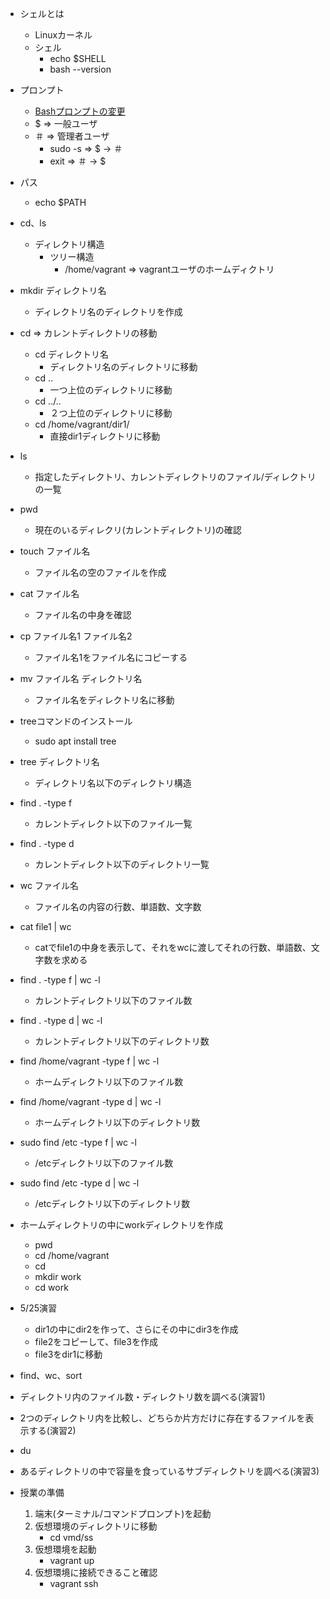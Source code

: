 - シェルとは
    - Linuxカーネル
    - シェル
        - echo $SHELL
        - bash --version
- プロンプト
    - <a href="https://qiita.com/zaburo/items/9194cd9eb841dea897a0">Bashプロンプトの変更</a>
    - $ => 一般ユーザ
    - ＃ => 管理者ユーザ
        - sudo -s => $ -> ＃
        - exit => ＃ -> $
- パス
    - echo $PATH
- cd、ls
    - ディレクトリ構造
        - ツリー構造
            - /home/vagrant => vagrantユーザのホームディクトリ
- mkdir ディレクトリ名
    - ディレクトリ名のディレクトリを作成
- cd => カレントディレクトリの移動
    - cd ディレクトリ名
        - ディレクトリ名のディレクトリに移動
    - cd ..
        - 一つ上位のディレクトリに移動
    - cd ../..
        - ２つ上位のディレクトリに移動
    - cd /home/vagrant/dir1/
        - 直接dir1ディレクトリに移動
- ls
    - 指定したディレクトリ、カレントディレクトリのファイル/ディレクトリの一覧
- pwd
    - 現在のいるディレクリ(カレントディレクトリ)の確認
- touch ファイル名
    - ファイル名の空のファイルを作成
- cat ファイル名
    - ファイル名の中身を確認
- cp ファイル名1 ファイル名2
    - ファイル名1をファイル名にコピーする
- mv ファイル名 ディレクトリ名
    - ファイル名をディレクトリ名に移動
- treeコマンドのインストール
    - sudo apt install tree
- tree ディレクトリ名
    - ディレクトリ名以下のディレクトリ構造
- find . -type f
    - カレントディレクト以下のファイル一覧
- find . -type d
    - カレントディレクト以下のディレクトリ一覧
- wc ファイル名
    - ファイル名の内容の行数、単語数、文字数
- cat file1  | wc
    - catでfile1の中身を表示して、それをwcに渡してそれの行数、単語数、文字数を求める
- find . -type f | wc -l
    - カレントディレクトリ以下のファイル数
- find . -type d | wc -l
    - カレントディレクトリ以下のディレクトリ数
- find /home/vagrant -type f | wc -l
    - ホームディレクトリ以下のファイル数
- find /home/vagrant -type d | wc -l
    - ホームディレクトリ以下のディレクトリ数
- sudo find /etc -type f | wc -l
    - /etcディレクトリ以下のファイル数
- sudo find /etc -type d | wc -l
    - /etcディレクトリ以下のディレクトリ数

- ホームディレクトリの中にworkディレクトリを作成
    - pwd
    - cd /home/vagrant
    - cd
    - mkdir work
    - cd work

- 5/25演習
    - dir1の中にdir2を作って、さらにその中にdir3を作成
    - file2をコピーして、file3を作成
    - file3をdir1に移動

- find、wc、sort
- ディレクトリ内のファイル数・ディレクトリ数を調べる(演習1)
- 2つのディレクトリ内を比較し、どちらか片方だけに存在するファイルを表示する(演習2)
- du
- あるディレクトリの中で容量を食っているサブディレクトリを調べる(演習3)

- 授業の準備

    1. 端末(ターミナル/コマンドプロンプト)を起動
    2. 仮想環境のディレクトリに移動
        - cd vmd/ss
    3. 仮想環境を起動
        - vagrant up
    4. 仮想環境に接続できること確認
        - vagrant ssh